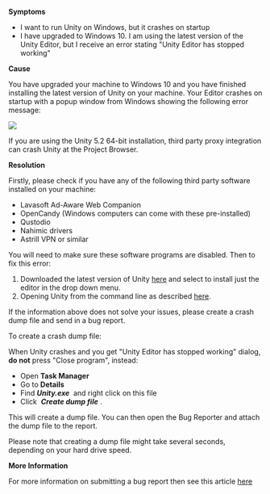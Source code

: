 

**Symptoms**


- I want to run Unity on Windows, but it crashes on startup
- I have upgraded to Windows 10. I am using the latest version of the Unity Editor, but I receive an error stating "Unity Editor has stopped working"



**Cause**



You have upgraded your machine to Windows 10 and you have finished installing the latest version of Unity on your machine. Your Editor crashes on startup with a popup window from Windows showing the following error message:



![](/hc/en-us/article_attachments/202079533/0243.unity-error-message.PNG)



If you are using the Unity 5.2 64-bit installation, third party proxy integration can crash Unity at the Project Browser.



**Resolution**



Firstly, please check if you have any of the following third party software installed on your machine:


- Lavasoft Ad-Aware Web Companion
- OpenCandy (Windows computers can come with these pre-installed)
- Qustodio
- Nahimic drivers
- Astrill VPN or similar



You will need to make sure these software programs are disabled. Then to fix this error:


1. Downloaded the latest version of Unity [here](https://unity3d.com/get-unity/download/archive) and select to install just the editor in the drop down menu.
2. Opening Unity from the command line as described [here](http://docs.unity3d.com/Manual/CommandLineArguments.html).



If the information above does not solve your issues, please create a crash dump file and send in a bug report.



To create a crash dump file:



When Unity crashes and you get "Unity Editor has stopped working" dialog,  **do not** press "Close program", instead:


- Open  **Task Manager**
- Go to  **Details**
- Find  ***Unity.exe***  and right click on this file
- Click  ***Create dump file*** .



This will create a dump file. You can then open the Bug Reporter and attach the dump file to the report.



Please note that creating a dump file might take several seconds, depending on your hard drive speed.



**More Information**



For more information on submitting a bug report then see this article [here](/hc/en-us/articles/206336985-How-do-I-submit-a-bug-report-)





